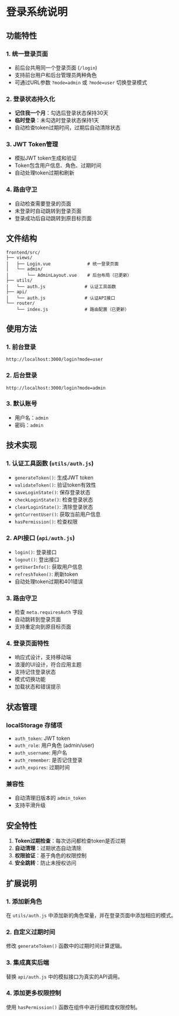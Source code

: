 # 登录系统说明

## 功能特性

### 1. 统一登录页面
- 前后台共用同一个登录页面 (`/login`)
- 支持前台用户和后台管理员两种角色
- 可通过URL参数 `?mode=admin` 或 `?mode=user` 切换登录模式

### 2. 登录状态持久化
- **记住我一个月**：勾选后登录状态保持30天
- **临时登录**：未勾选时登录状态保持1天
- 自动检查token过期时间，过期后自动清除状态

### 3. JWT Token管理
- 模拟JWT token生成和验证
- Token包含用户信息、角色、过期时间
- 自动处理token过期和刷新

### 4. 路由守卫
- 自动检查需要登录的页面
- 未登录时自动跳转到登录页面
- 登录成功后自动跳转到原目标页面

## 文件结构

```
frontend/src/
├── views/
│   ├── Login.vue              # 统一登录页面
│   └── admin/
│       └── AdminLayout.vue    # 后台布局（已更新）
├── utils/
│   └── auth.js               # 认证工具函数
├── api/
│   └── auth.js               # 认证API接口
└── router/
    └── index.js              # 路由配置（已更新）
```

## 使用方法

### 1. 前台登录
```
http://localhost:3000/login?mode=user
```

### 2. 后台登录
```
http://localhost:3000/login?mode=admin
```

### 3. 默认账号
- 用户名：`admin`
- 密码：`admin`

## 技术实现

### 1. 认证工具函数 (`utils/auth.js`)
- `generateToken()`: 生成JWT token
- `validateToken()`: 验证token有效性
- `saveLoginState()`: 保存登录状态
- `checkLoginState()`: 检查登录状态
- `clearLoginState()`: 清除登录状态
- `getCurrentUser()`: 获取当前用户信息
- `hasPermission()`: 检查权限

### 2. API接口 (`api/auth.js`)
- `login()`: 登录接口
- `logout()`: 登出接口
- `getUserInfo()`: 获取用户信息
- `refreshToken()`: 刷新token
- 自动处理token过期和401错误

### 3. 路由守卫
- 检查 `meta.requiresAuth` 字段
- 自动跳转到登录页面
- 支持重定向到原目标页面

### 4. 登录页面特性
- 响应式设计，支持移动端
- 浪漫的UI设计，符合应用主题
- 支持记住登录状态
- 模式切换功能
- 加载状态和错误提示

## 状态管理

### localStorage 存储项
- `auth_token`: JWT token
- `auth_role`: 用户角色 (admin/user)
- `auth_username`: 用户名
- `auth_remember`: 是否记住登录
- `auth_expires`: 过期时间

### 兼容性
- 自动清理旧版本的 `admin_token`
- 支持平滑升级

## 安全特性

1. **Token过期检查**：每次访问都检查token是否过期
2. **自动清理**：过期状态自动清除
3. **权限验证**：基于角色的权限控制
4. **安全跳转**：防止未授权访问

## 扩展说明

### 1. 添加新角色
在 `utils/auth.js` 中添加新的角色常量，并在登录页面中添加相应的模式。

### 2. 自定义过期时间
修改 `generateToken()` 函数中的过期时间计算逻辑。

### 3. 集成真实后端
替换 `api/auth.js` 中的模拟接口为真实的API调用。

### 4. 添加更多权限控制
使用 `hasPermission()` 函数在组件中进行细粒度权限控制。 